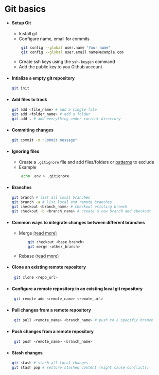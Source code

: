 # Git basics

- #### Setup Git

  - Install git
  - Configure name, email for commits
    ```sh
     git config --global user.name "Your name"
     git config --global user.email name@example.com
    ```
  - Create ssh keys using the `ssh-keygen` command
  - Add the public key to you Github account

- #### Intialize a empty git repository

  ```sh
  git init
  ```

- #### Add files to track

  ```sh
  git add <file_name> # add a single file
  git add <folder_name> # add a folder
  git add . # add everything under current directory
  ```

- #### Commiting changes

  ```sh
  git commit -m "Commit message"
  ```

- #### Ignoring files

  - Create a `.gitignore` file and add files/folders or [patterns](https://git-scm.com/docs/gitignore#_pattern_format) to exclude
  - Example
    ```sh
     echo .env > .gitignore
    ```

- #### Branches
  ```sh
  git branch # list all local branches
  git branch -a # list local and remote branches
  git checkout <branch_name> # checkout existing branch
  git checkout -b <branch_name> # create a new branch and checkout
  ```
- #### Common ways to integrate changes between different branches

  - Merge [(read more)](https://git-scm.com/docs/git-merge)

    ```sh
        git checkout <base_branch>
        git merge <other_branch>
    ```

  - Rebase [(read more)](https://git-scm.com/docs/git-rebase)

- #### Clone an existing remote repository

  ```sh
   git clone <repo_url>
  ```

- #### Configure a remote repository in an existing local git repository

  ```sh
   git remote add <remote_name> <remote_url>
  ```

- #### Pull changes from a remote repository

  ```sh
   git pull <remote_name> <branch_name> # push to a specific branch
  ```

- #### Push changes from a remote repository

  ```sh
   git push <remote_name> <branch_name>
  ```

- #### Stash changes

  ```sh
  git stash # stash all local changes
  git stash pop # restore stashed content (might cause conflicts)
  ```
